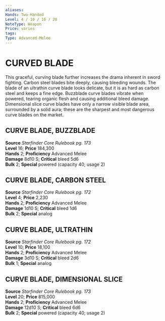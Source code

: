 ```yaml
---
aliases: 
Hands: Two-Handed
Level: 4 / 10 / 16 / 20
NoteType: Weapon
Price: varies
tags: 
Type: Advanced-Melee
---
```

# CURVED BLADE
This graceful, curving blade further increases the drama inherent in sword fighting. Carbon steel blades bite deeply, causing bleeding wounds. The blade of an ultrathin curve blade looks delicate, but it is as hard as carbon steel and keeps a fine edge. Buzzblade curve blades vibrate when powered, tearing organic flesh and causing additional bleed damage. Dimensional slice curve blades have only a narrow visible blade area, surrounded by a solid aura; these are the sharpest and most dangerous curve blades on the market.  

##  CURVE BLADE, BUZZBLADE

**Source** _Starfinder Core Rulebook pg. 173_  
**Level** 16; **Price** 184,300  
**Hands** 2; **Proficiency** Advanced Melee  
**Damage** 8d10 S; **Critical** bleed 5d6  
**Bulk** 2; **Special** powered (capacity 40; usage 2)

##  CURVE BLADE, CARBON STEEL

**Source** _Starfinder Core Rulebook pg. 172_  
**Level** 4; **Price** 2,230  
**Hands** 2; **Proficiency** Advanced Melee  
**Damage** 1d10 S; **Critical** bleed 1d6  
**Bulk** 2; **Special** analog

##  CURVE BLADE, ULTRATHIN

**Source** _Starfinder Core Rulebook pg. 172_  
**Level** 10; **Price** 18,100  
**Hands** 2; **Proficiency** Advanced Melee  
**Damage** 3d10 S; **Critical** bleed 2d6  
**Bulk** 1; **Special** analog

##  CURVE BLADE, DIMENSIONAL SLICE

**Source** _Starfinder Core Rulebook pg. 173_  
**Level** 20; **Price** 815,000  
**Hands** 2; **Proficiency** Advanced Melee  
**Damage** 12d10 S; **Critical** bleed 6d6  
**Bulk** 2; **Special** powered (capacity 40; usage 2)